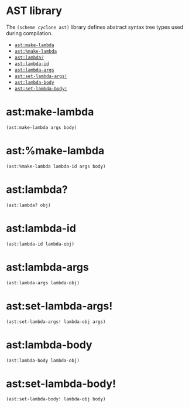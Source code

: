 # AST library

The `(scheme cyclone ast)` library defines abstract syntax tree types used during compilation.

- [`ast:make-lambda`](#astmake-lambda)
- [`ast:%make-lambda`](#astmake-lambda-1)
- [`ast:lambda?`](#astlambda)
- [`ast:lambda-id`](#astlambda-id)
- [`ast:lambda-args`](#astlambda-args) 
- [`ast:set-lambda-args!`](#astset-lambda-args)
- [`ast:lambda-body`](#astlambda-body)
- [`ast:set-lambda-body!`](#astset-lambda-body)

# ast:make-lambda
    (ast:make-lambda args body)

# ast:%make-lambda
    (ast:%make-lambda lambda-id args body)

# ast:lambda?
    (ast:lambda? obj)

# ast:lambda-id

    (ast:lambda-id lambda-obj)

# ast:lambda-args 

    (ast:lambda-args lambda-obj)

# ast:set-lambda-args!

    (ast:set-lambda-args! lambda-obj args)

# ast:lambda-body 

    (ast:lambda-body lambda-obj)

# ast:set-lambda-body!

    (ast:set-lambda-body! lambda-obj body)

